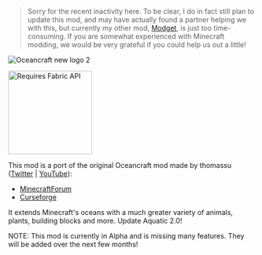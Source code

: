 > Sorry for the recent inactivity here. To be clear,  I do in fact still plan to update this mod, and may have actually found a partner helping we with this, but currently my other mod, [Modget](https://modrinth.com/mod/modget), is just too time-consuming. If you are somewhat experienced with Minecraft modding, we would be very grateful if you could help us out a little!


![Oceancraft new logo 2](https://user-images.githubusercontent.com/48808497/104170637-c020af00-5401-11eb-953d-8d1a0bcb369c.png)

[<img src="https://i.imgur.com/Ol1Tcf8.png" alt="Requires Fabric API" width="170"/>](https://www.curseforge.com/minecraft/mc-mods/fabric-api)

This mod is a port of the original Oceancraft mod made by thomassu ([Twitter](https://twitter.com/thomassu04) | [YouTube](https://www.youtube.com/channel/UCIS8hi4sDmKVFkcn9PXQbLA)):
- [MinecraftForum](https://web.archive.org/web/20170923143204/http:/www.minecraftforum.net/forums/mapping-and-modding-java-edition/minecraft-mods/1292144-oceancraft-mod-with-whales-sharks-lobsters-and)
- [Curseforge](https://www.curseforge.com/minecraft/mc-mods/oceancraft-mod)

It extends Minecraft's oceans with a much greater variety of animals, plants, building blocks and more. Update Aquatic 2.0!


NOTE: This mod is currently in Alpha and is missing many features. They will be added over the next few months!

